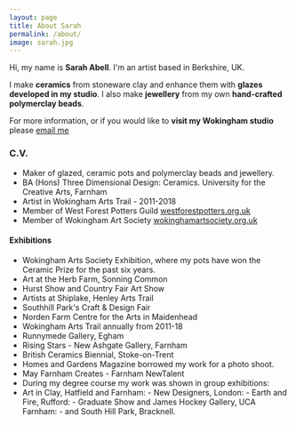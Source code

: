```yaml
---
layout: page
title: About Sarah
permalink: /about/
image: sarah.jpg
---
```


Hi, my name is **Sarah Abell**. I'm an artist based in Berkshire, UK.

I make **ceramics** from stoneware clay and enhance them with **glazes developed in my studio**. I also make **jewellery** from my own **hand-crafted polymerclay beads**.

For more information, or if you would like to **visit my Wokingham studio** please [email me](mailto:sarah_abell_me+w@outlook.com)

### C.V.

*	Maker of glazed, ceramic pots and polymerclay beads and jewellery.
*	BA (Hons) Three Dimensional Design: Ceramics. University for the Creative Arts, Farnham
*	Artist in Wokingham Arts Trail - 2011-2018
*	Member of West Forest Potters Guild [westforestpotters.org.uk](http://westforestpotters.org.uk/)
*	Member of Wokingham Art Society [wokinghamartsociety.org.uk](https://wokinghamartsociety.org.uk/)


#### Exhibitions

* Wokingham Arts Society Exhibition, where my pots have won the Ceramic Prize for the past six years.
* Art at the Herb Farm, Sonning Common
* Hurst Show and Country Fair Art Show
* Artists at Shiplake, Henley Arts Trail
* Southhill Park's Craft & Design Fair
* Norden Farm Centre for the Arts in Maidenhead
* Wokingham Arts Trail annually from 2011-18
* Runnymede Gallery, Egham
* Rising Stars - New Ashgate Gallery, Farnham
* British Ceramics Biennial, Stoke-on-Trent
* Homes and Gardens Magazine borrowed my work for a photo shoot.
* May Farnham Creates - Farnham NewTalent
* During my degree course my work was shown in group exhibitions:
* Art in Clay, Hatfield and Farnham: - New Designers, London:  - Earth and Fire, Rufford:  - Graduate Show and James Hockey Gallery, UCA Farnham: - and South Hill Park, Bracknell.
